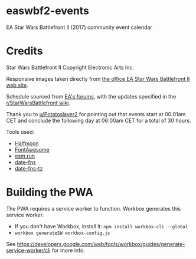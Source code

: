 # easwbf2-events

EA Star Wars Battlefront II (2017) community event calendar

# Credits

Star Wars Battlefront II Copyright Electronic Arts Inc.

Responsive images taken directly from [the office EA Star Wars Battlefront II web site](https://www.ea.com/games/starwars/battlefront/star-wars-battlefront-2).

Schedule sourced from [EA's forums](https://answers.ea.com/t5/Announcements/Star-Wars-Battlefront-II-Community-Events-Calendar/td-p/9056197), with the updates specified in the [r/StarWarsBattlefront wiki](https://old.reddit.com/r/StarWarsBattlefront/wiki/faq).

Thank you to [u/Potatoslayer2](https://www.reddit.com/r/StarWarsBattlefront/comments/kw74yt/new_to_swbf2_heres_a_calendar_of_upcoming_ingame/gj2pp7p/?context=3) for pointing out that events start at 00:01am CET and conclude the following day at 06:00am CET for a total of 30 hours.

Tools used:

- [Halfmoon](https://www.gethalfmoon.com/)
- [FontAwesome](https://fontawesome.com/)
- [esm.run](https://www.jsdelivr.com/esm)
- [date-fns](https://date-fns.org/)
- [date-fns-tz](https://date-fns.org/v2.16.1/docs/Time-Zones)

# Building the PWA

The PWA requires a service worker to function. Workbox generates this service worker.

- If you don't have Workbox, install it: `npm install workbox-cli --global`
- `workbox generateSW workbox-config.js`

See https://developers.google.com/web/tools/workbox/guides/generate-service-worker/cli for more info.

